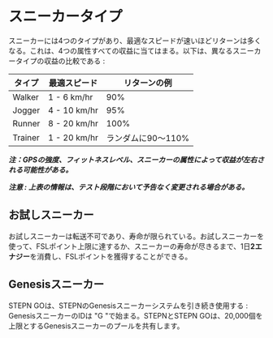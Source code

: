 # スニーカータイプ

スニーカーには4つのタイプがあり、最適なスピードが速いほどリターンは多くなる。これは、4つの属性すべての収益に当てはまる。以下は、異なるスニーカータイプの収益の比較である :&#x20;

| タイプ     | 最適スピード       | リターンの例       |
| ------- | ------------ | ------------ |
| Walker  | 1 - 6 km/hr  | 90%          |
| Jogger  | 4 - 10 km/hr | 95%          |
| Runner  | 8 - 20 km/hr | 100%         |
| Trainer | 1 - 20 km/hr | ランダムに90〜110% |

_**注：GPSの強度、フィットネスレベル、スニーカーの属性によって収益が左右される可能性がある。**_

_**注意 : 上表の情報は、テスト段階において予告なく変更される場合がある。**_

## お試しスニーカー

お試しスニーカーは転送不可であり、寿命が限られている。お試しスニーカーを使って、FSLポイント上限に達するか、スニーカーの寿命が尽きるまで、1日**2エナジー**を消費し、FSLポイントを獲得することができる。

## Genesisスニーカー

STEPN GOは、STEPNのGenesisスニーカーシステムを引き続き使用する : GenesisスニーカーのIDは "G "で始まる。STEPNとSTEPN GOは、20,000個を上限とするGenesisスニーカーのプールを共有します。
